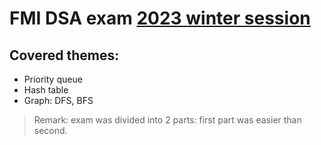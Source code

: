 # FMI DSA exam <ins>2023 winter session</ins>

## Covered themes:
* Priority queue
* Hash table
* Graph: DFS, BFS

> Remark: exam was divided into 2 parts: first part was easier than second.
